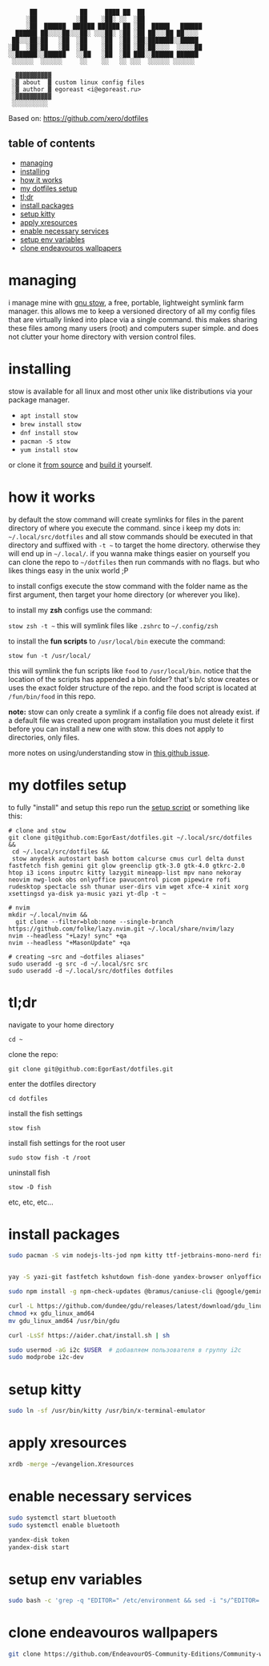 ```
      ██            ██     ████ ██  ██
     ░██           ░██    ░██░ ░░  ░██
     ░██  ██████  ██████ ██████ ██ ░██  █████   ██████
  ██████ ██░░░░██░░░██░ ░░░██░ ░██ ░██ ██░░░██ ██░░░░
 ██░░░██░██   ░██  ░██    ░██  ░██ ░██░███████░░█████
░██  ░██░██   ░██  ░██    ░██  ░██ ░██░██░░░░  ░░░░░██
░░██████░░██████   ░░██   ░██  ░██ ███░░██████ ██████
 ░░░░░░  ░░░░░░     ░░    ░░   ░░ ░░░  ░░░░░░ ░░░░░░

  ▓▓▓▓▓▓▓▓▓▓
 ░▓ about  ▓ custom linux config files
 ░▓ author ▓ egoreast <i@egoreast.ru>
 ░▓▓▓▓▓▓▓▓▓▓
 ░░░░░░░░░░

```

Based on: <https://github.com/xero/dotfiles>

## table of contents

- [managing](#managing)
- [installing](#installing)
- [how it works](#how-it-works)
- [my dotfiles setup](#my-dotfiles-setup)
- [tl;dr](#tldr)
- [install packages](#install-packages)
- [setup kitty](#setupkitty)
- [apply xresources](#apply-xresources)
- [enable necessary services](#enable-necessary-services)
- [setup env variables](#setup-env-variables)
- [clone endeavouros wallpapers](#clone-endeavouros-wallpapers)

# managing

i manage mine with [gnu stow](http://www.gnu.org/software/stow/), a free, portable, lightweight symlink farm manager. this allows me to keep a versioned directory of all my config files that are virtually linked into place via a single command. this makes sharing these files among many users (root) and computers super simple. and does not clutter your home directory with version control files.

# installing

stow is available for all linux and most other unix like distributions via your package manager.

- `apt install stow`
- `brew install stow`
- `dnf install stow`
- `pacman -S stow`
- `yum install stow`

or clone it [from source](https://savannah.gnu.org/git/?group=stow) and [build it](http://git.savannah.gnu.org/cgit/stow.git/tree/INSTALL) yourself.

# how it works

by default the stow command will create symlinks for files in the parent directory of where you execute the command. since i keep my dots in: `~/.local/src/dotfiles` and all stow commands should be executed in that directory and suffixed with `-t ~` to target the home directory. otherwise they will end up in `~/.local/`. if you wanna make things easier on yourself you can clone the repo to `~/dotfiles` then run commands with no flags. but who likes things easy in the unix world ;P

to install configs execute the stow command with the folder name as the first argument, then target your home directory (or wherever you like).

to install my **zsh** configs use the command:

`stow zsh -t ~`
this will symlink files like `.zshrc` to `~/.config/zsh`

to install the **fun scripts** to `/usr/local/bin` execute the command:

`stow fun -t /usr/local/`

this will symlink the fun scripts like `food` to `/usr/local/bin`. notice that the location of the scripts has appended a bin folder? that's b/c stow creates or uses the exact folder structure of the repo. and the food script is located at `/fun/bin/food` in this repo.

**note:** stow can only create a symlink if a config file does not already exist. if a default file was created upon program installation you must delete it first before you can install a new one with stow. this does not apply to directories, only files.

more notes on using/understanding stow in [this github issue](https://github.com/xero/dotfiles/issues/14).

# my dotfiles setup

to fully "install" and setup this repo run the [setup script](https://github.com/xero/dotfiles/blob/main/setup) or something like this:

```
# clone and stow
git clone git@github.com:EgorEast/dotfiles.git ~/.local/src/dotfiles &&
 cd ~/.local/src/dotfiles &&
 stow anydesk autostart bash bottom calcurse cmus curl delta dunst fastfetch fish gemini git glow greenclip gtk-3.0 gtk-4.0 gtkrc-2.0 htop i3 icons inputrc kitty lazygit mineapp-list mpv nano nekoray neovim nwg-look obs onlyoffice pavucontrol picom pipewire rofi rudesktop spectacle ssh thunar user-dirs vim wget xfce-4 xinit xorg xsettingsd ya-disk ya-music yazi yt-dlp -t ~

# nvim
mkdir ~/.local/nvim &&
  git clone --filter=blob:none --single-branch https://github.com/folke/lazy.nvim.git ~/.local/share/nvim/lazy
nvim --headless "+Lazy! sync" +qa
nvim --headless "+MasonUpdate" +qa

# creating ~src and ~dotfiles aliases"
sudo useradd -g src -d ~/.local/src src
sudo useradd -d ~/.local/src/dotfiles dotfiles
```

# tl;dr

navigate to your home directory

`cd ~`

clone the repo:

`git clone git@github.com:EgorEast/dotfiles.git`

enter the dotfiles directory

`cd dotfiles`

install the fish settings

`stow fish`

install fish settings for the root user

`sudo stow fish -t /root`

uninstall fish

`stow -D fish`

etc, etc, etc...

# install packages

```sh
sudo pacman -S vim nodejs-lts-jod npm kitty ttf-jetbrains-mono-nerd fish fisher nvim lazygit git-delta trash-cli zoxide ouch glow onefetch ripgrep xclip xsel bottom htop cmus lsd playerctl jq gparted qbittorrent spectacle obs-studio networkmanager-openvpn yt-dlp shortcut redshift blueberry xfce4-clipman-plugin gsimplecal calcurse telegram-desktop libsecret gnome-keyring seahorse ddcutil firefox brightnessctl


yay -S yazi-git fastfetch kshutdown fish-done yandex-browser onlyoffice-bin portproton ventoy-bin pantum-driver yandex-browser-stable yandex-disk visual-studio-code-bin xkblayout-state-git picom rofi-greenclip rudesktop anydesk-bin xautolock nekoray-bin obsidian whatsapp-linux-desktop

sudo npm install -g npm-check-updates @bramus/caniuse-cli @google/gemini-cli

curl -L https://github.com/dundee/gdu/releases/latest/download/gdu_linux_amd64.tgz | tar xz
chmod +x gdu_linux_amd64
mv gdu_linux_amd64 /usr/bin/gdu

curl -LsSf https://aider.chat/install.sh | sh

sudo usermod -aG i2c $USER  # добавляем пользователя в группу i2c
sudo modprobe i2c-dev
```

# setup kitty

```sh
sudo ln -sf /usr/bin/kitty /usr/bin/x-terminal-emulator
```

# apply xresources

```sh
xrdb -merge ~/evangelion.Xresources
```

# enable necessary services

```sh
sudo systemctl start bluetooth
sudo systemctl enable bluetooth

yandex-disk token
yandex-disk start
```

# setup env variables

```sh
sudo bash -c 'grep -q "EDITOR=" /etc/environment && sed -i "s/^EDITOR=.*$/EDITOR=nvim/" /etc/environment || echo "EDITOR=nvim" >> /etc/environment; grep -q "BROWSER=" /etc/environment && sed -i "s/^BROWSER=.*$/BROWSER=yandex-browser-stable/" /etc/environment || echo "BROWSER=yandex-browser-stable" >> /etc/environment; grep -q "VISUAL=" /etc/environment || echo "VISUAL=nvim" >> /etc/environment; awk "!seen[\$0]++ && NF" /etc/environment > /tmp/env.tmp && mv /tmp/env.tmp /etc/environment; echo -e "\nПроверка:\n$(cat /etc/environment)"'
```

# clone endeavouros wallpapers

```sh
git clone https://github.com/EndeavourOS-Community-Editions/Community-wallpapers /usr/share/endeavouros/backgrounds/
```
